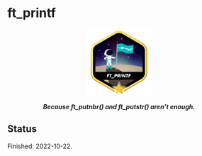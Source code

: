 # ft_printf

<p align="center">
  <img src="https://raw.githubusercontent.com/phrxn/phrxn/master/42/badges/ft_printfm.png" />
</p>
<p align="center">
	<b><i>Because ft_putnbr() and ft_putstr() aren’t enough.</i></b><br>
</p>

## Status
Finished: 2022-10-22.
